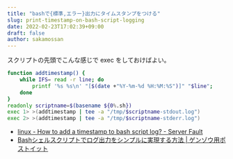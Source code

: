 ```yaml
---
title: "bashで{標準,エラー}出力にタイムスタンプをつける"
slug: print-timestamp-on-bash-script-logging
date: 2022-02-23T17:02:39+09:00
draft: false
author: sakamossan
---
```


スクリプトの先頭でこんな感じで exec をしておけばよい。

```bash
function addtimestamp() {
    while IFS= read -r line; do
        printf '%s %s\n' "[$(date +"%Y-%m-%d %H:%M:%S")]" "$line";
    done
}
readonly scriptname=$(basename ${0%.sh})
exec 1> >(addtimestamp | tee -a "/tmp/$scriptname-stdout.log")
exec 2> >(addtimestamp | tee -a "/tmp/$scriptname-stderr.log")
```

- [linux - How to add a timestamp to bash script log? - Server Fault](https://serverfault.com/questions/310098/how-to-add-a-timestamp-to-bash-script-log)
- [Bashシェルスクリプトでログ出力をシンプルに実現する方法 | ゲンゾウ用ポストイット](https://genzouw.com/entry/2020/01/06/120027/1845/)
